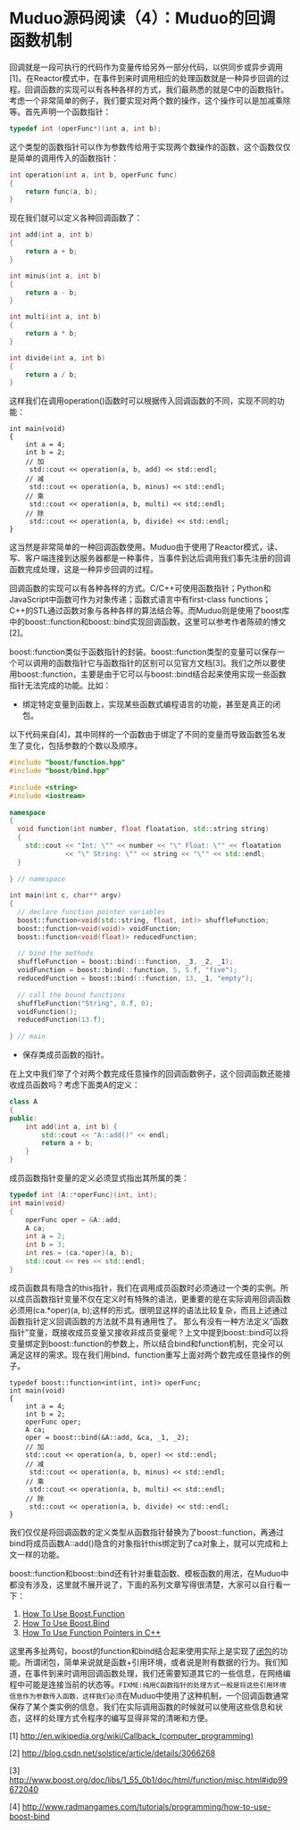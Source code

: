# Muduo源码阅读（4）：Muduo的回调函数机制
回调就是一段可执行的代码作为变量传给另外一部分代码，以供同步或异步调用[1]。在Reactor模式中，在事件到来时调用相应的处理函数就是一种异步回调的过程。回调函数的实现可以有各种各样的方式，我们最熟悉的就是C中的函数指针。考虑一个非常简单的例子，我们要实现对两个数的操作，这个操作可以是加减乘除等。首先声明一个函数指针：
```c
typedef int (operFunc*)(int a, int b);
```
这个类型的函数指针可以作为参数传给用于实现两个数操作的函数，这个函数仅仅是简单的调用传入的函数指针：
```c
int operation(int a, int b, operFunc func)
{
    return func(a, b);
}
```
现在我们就可以定义各种回调函数了：
```c
int add(int a, int b) 
{
    return a + b;
}

int minus(int a, int b)
{
    return a - b;
}

int multi(int a, int b)
{
    return a * b;
}

int divide(int a, int b)
{
    return a / b;
}
```
这样我们在调用operation()函数时可以根据传入回调函数的不同，实现不同的功能：
```
int main(void)
{
    int a = 4;
    int b = 2;
    // 加
     std::cout << operation(a, b, add) << std::endl;
    // 减
     std::cout << operation(a, b, minus) << std::endl;
    // 乘
     std::cout << operation(a, b, multi) << std::endl;
    // 除
     std::cout << operation(a, b, divide) << std::endl;
}
```
这当然是非常简单的一种回调函数使用。Muduo由于使用了Reactor模式，读、写、客户端连接到达服务器都是一种事件，当事件到达后调用我们事先注册的回调函数完成处理，这是一种异步回调的过程。

回调函数的实现可以有各种各样的方式。C/C++可使用函数指针；Python和JavaScript中函数可作为对象传递；函数式语言中有first-class functions；C++的STL通过函数对象与各种各样的算法结合等。而Muduo则是使用了boost库中的boost::function和boost::bind实现回调函数，这里可以参考作者陈硕的博文[2]。

boost::function类似于函数指针的封装。boost::function类型的变量可以保存一个可以调用的函数指针它与函数指针的区别可以见官方文档[3]。我们之所以要使用boost::function，主要是由于它可以与boost::bind结合起来使用实现一些函数指针无法完成的功能。比如：
* 绑定特定变量到函数上，实现某些函数式编程语言的功能，甚至是真正的闭包。


以下代码来自[4]，其中同样的一个函数由于绑定了不同的变量而导致函数签名发生了变化，包括参数的个数以及顺序。

```cpp
#include "boost/function.hpp" 
#include "boost/bind.hpp" 
 
#include <string> 
#include <iostream> 
 
namespace 
{ 
  void function(int number, float floatation, std::string string) 
  { 
    std::cout << "Int: \"" << number << "\" Float: \"" << floatation 
              << "\" String: \"" << string << "\"" << std::endl; 
  } 
 
} // namespace 
 
int main(int c, char** argv) 
{ 
  // declare function pointer variables 
  boost::function<void(std::string, float, int)> shuffleFunction; 
  boost::function<void(void)> voidFunction; 
  boost::function<void(float)> reducedFunction; 
 
  // bind the methods 
  shuffleFunction = boost::bind(::function, _3, _2, _1); 
  voidFunction = boost::bind(::function, 5, 5.f, "five"); 
  reducedFunction = boost::bind(::function, 13, _1, "empty"); 
 
  // call the bound functions 
  shuffleFunction("String", 0.f, 0); 
  voidFunction(); 
  reducedFunction(13.f); 
 
} // main 
```
* 保存类成员函数的指针。

在上文中我们举了个对两个数完成任意操作的回调函数例子，这个回调函数还能接收成员函数吗？考虑下面类A的定义：
```cpp
class A
{
public:
    int add(int a, int b) {
        std::cout << "A::add()" << endl;
        return a + b;
    }
}
```
成员函数指针变量的定义必须显式指出其所属的类：
```cpp
typedef int (A::*operFunc)(int, int);
int main(void)
{
    operFunc oper = &A::add;
    A ca;
    int a = 2;
    int b = 3;
    int res = (ca.*oper)(a, b);
    std::cout << res << std::endl;
}
```
成员函数具有隐含的this指针，我们在调用成员函数时必须通过一个类的实例。所以成员函数指针变量不仅在定义时有特殊的语法，更重要的是在实际调用回调函数必须用(ca.*oper)(a, b);这样的形式。很明显这样的语法比较复杂，而且上述通过函数指针定义回调函数的方法就不具有通用性了。
那么有没有一种方法定义“函数指针”变量，既接收成员变量又接收非成员变量呢？上文中提到boost::bind可以将变量绑定到boost::function的参数上，所以结合bind和function机制，完全可以满足这样的需求。现在我们用bind、function重写上面对两个数完成任意操作的例子。
```
typedef boost::function<int(int, int)> operFunc;
int main(void)
{
    int a = 4;
    int b = 2;
    operFunc oper;
    A ca;
    oper = boost::bind(&A::add, &ca, _1, _2);
    // 加
    std::cout << operation(a, b, oper) << std::endl;
    // 减
     std::cout << operation(a, b, minus) << std::endl;
    // 乘
     std::cout << operation(a, b, multi) << std::endl;
    // 除
     std::cout << operation(a, b, divide) << std::endl;
}
```
我们仅仅是将回调函数的定义类型从函数指针替换为了boost::function，再通过bind将成员函数A::add()隐含的对象指针this绑定到了ca对象上，就可以完成和上文一样的功能。

boost::function和boost::bind还有针对重载函数、模板函数的用法，在Muduo中都没有涉及，这里就不展开说了，下面的系列文章写得很清楚，大家可以自行看一下：
1. [How To Use Boost.Function](http://www.radmangames.com/tutorials/programming/how-to-use-boost-function)
2. [How To Use Boost.Bind](http://www.radmangames.com/tutorials/programming/how-to-use-boost-bind)
3. [How To Use Function Pointers in C++](http://www.radmangames.com/programming/how-to-use-function-pointers-in-cplusplus)

这里再多扯两句，boost的function和bind结合起来使用实际上是实现了[闭包](http://www.ibm.com/developerworks/cn/linux/l-cn-closure/)的功能。所谓闭包，简单来说就是函数+引用环境，或者说是附有数据的行为。我们知道，在事件到来时调用回调函数处理，我们还需要知道其它的一些信息，在网络编程中可能是连接当前的状态等。`FIXME:纯用C函数指针的处理方式一般是将这些引用环境信息作为参数传入函数，这样我们必须`在Muduo中使用了这种机制，一个回调函数通常保存了某个类实例的信息，我们在实际调用函数的时候就可以使用这些信息和状态，这样的处理方式令程序的编写显得非常的清晰和方便。

[1] http://en.wikipedia.org/wiki/Callback_(computer_programming)

[2] http://blog.csdn.net/solstice/article/details/3066268

[3] http://www.boost.org/doc/libs/1_55_0b1/doc/html/function/misc.html#idp99672040

[4] http://www.radmangames.com/tutorials/programming/how-to-use-boost-bind

